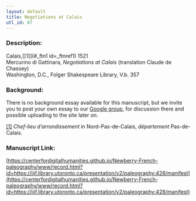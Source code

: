 ```yaml
---
layout: default
title: Negotiations at Calais
utl_id: 87
---
```


### Description:

Calais,<a id="_ftnref1 name=_ftnref1 title=">[[1]](#_ftn1 id=_ftnref1)</a> 1521 <br>
Mercurino di Gattinara, _Negotiations at Calais_ (translation Claude de Chassey)<br>
Washington, D.C., Folger Shakespeare Library, V.b. 357

### Background:

There is no background essay available for this manuscript, but we invite you to post your own essay to our [Google group](https://paleography.library.utoronto.ca/content/group-work), for discussion there and possible uploading to the site later on.

<a id="_ftn1">[[1]](#_ftnref1)</a> _Chef-lieu d’arrondissement_ in Nord-Pas-de-Calais, _département_ Pas-de-Calais. 

### Manuscript Link:

[https://centerfordigitalhumanities.github.io/Newberry-French-paleography/www/record.html?id=https://iiif.library.utoronto.ca/presentation/v2/paleography:428/manifest](https://centerfordigitalhumanities.github.io/Newberry-French-paleography/www/record.html?id=https://iiif.library.utoronto.ca/presentation/v2/paleography:428/manifest)
